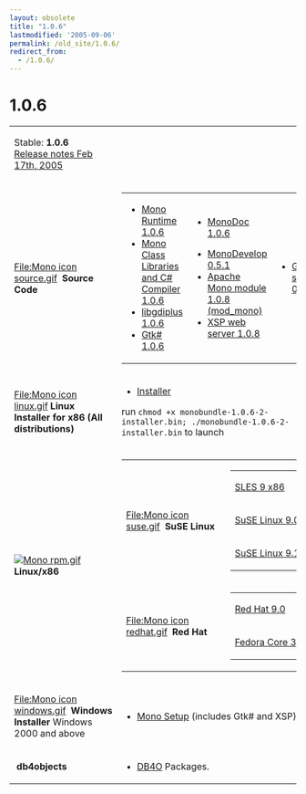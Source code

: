 ```yaml
---
layout: obsolete
title: "1.0.6"
lastmodified: '2005-09-06'
permalink: /old_site/1.0.6/
redirect_from:
  - /1.0.6/
---
```


1.0.6
=====

<table>
<col width="50%" />
<col width="50%" />
<tbody>
<tr class="odd">
<td align="left"><p>Stable: <strong>1.0.6</strong><br /> <a href="http://go-mono.com/archive/1.0.6">Release notes Feb 17th, 2005</a></p></td>
<td align="left"></td>
</tr>
<tr class="even">
<td align="left"><p><a href="/index.php?title=Special:Upload&amp;wpDestFile=Mono_icon_source.gif" title="File:Mono icon source.gif">File:Mono icon source.gif</a>  <strong>Source Code</strong></p></td>
<td align="left"><table>
<col width="33%" />
<col width="33%" />
<col width="33%" />
<tbody>
<tr class="odd">
<td align="left"><ul>
<li><a href="http://www.go-mono.com/archive/1.0.6/mono-1.0.6.tar.gz">Mono Runtime 1.0.6</a></li>
<li><a href="http://www.go-mono.com/archive/1.0.6/mcs-1.0.6.tar.gz">Mono Class Libraries and C# Compiler 1.0.6</a></li>
<li><a href="http://www.go-mono.com/archive/1.0.6/libgdiplus-1.0.6.tar.gz">libgdiplus 1.0.6</a></li>
<li><a href="http://www.go-mono.com/archive/1.0.6/gtk-sharp-1.0.6.tar.gz">Gtk# 1.0.6</a></li>
</ul></td>
<td align="left"><ul>
<li><a href="http://www.go-mono.com/archive/1.0.6/monodoc-1.0.6.tar.gz">MonoDoc 1.0.6</a></li>
</ul>
<ul>
<li><a href="http://www.go-mono.com/archive/1.0.5/monodevelop-0.5.1.tar.gz">MonoDevelop 0.5.1</a></li>
<li><a href="http://www.go-mono.com/archive/1.0.8/mod_mono-1.0.8.tar.gz">Apache Mono module 1.0.8 (mod_mono)</a></li>
<li><a href="http://www.go-mono.com/archive/1.0.8/xsp-1.0.8.tar.gz">XSP web server 1.0.8</a></li>
</ul></td>
<td align="left"><ul>
<li><a href="http://www.go-mono.com/archive/1.0.6/gecko-sharp-0.6.tar.gz">Gecko-sharp 0.6</a></li>
</ul></td>
</tr>
</tbody>
</table></td>
</tr>
<tr class="odd">
<td align="left"><p><a href="/index.php?title=Special:Upload&amp;wpDestFile=Mono_icon_linux.gif" title="File:Mono icon linux.gif">File:Mono icon linux.gif</a> <strong>Linux Installer for x86 (All distributions)</strong></p></td>
<td align="left"><ul>
<li><a href="http://www.go-mono.com/archive/1.0.6/installer/monobundle-1.0.6-2-installer.bin">Installer</a></li>
</ul>
<p>run <code>chmod +x monobundle-1.0.6-2-installer.bin; ./monobundle-1.0.6-2-installer.bin</code> to launch</p></td>
</tr>
<tr class="even">
<td align="left"><p><a href="{{site.github.url}}/old_site/images/4/48/Mono_rpm.gif"><img src="{{site.github.url}}/old_site/images/4/48/Mono_rpm.gif" alt="Mono rpm.gif" /></a><strong>Linux/x86</strong></p></td>
<td align="left"><table>
<col width="50%" />
<col width="50%" />
<tbody>
<tr class="odd">
<td align="left"><p><a href="/index.php?title=Special:Upload&amp;wpDestFile=Mono_icon_suse.gif" title="File:Mono icon suse.gif">File:Mono icon suse.gif</a>  <strong>SuSE Linux</strong></p></td>
<td align="left"><table>
<col width="100%" />
<tbody>
<tr class="odd">
<td align="left"><p><a href="http://www.go-mono.com/archive/1.0.6/sles-9-i586">SLES 9 x86</a></p></td>
</tr>
<tr class="even">
<td align="left"><p><a href="http://www.go-mono.com/archive/1.0.6/suse-9-i586">SuSE Linux 9.0 x86</a></p></td>
</tr>
<tr class="odd">
<td align="left"><p><a href="http://www.go-mono.com/archive/1.0.6/suse-91-i586">SuSE Linux 9.1 x86</a></p></td>
</tr>
</tbody>
</table></td>
</tr>
<tr class="even">
<td align="left"><a href="/index.php?title=Special:Upload&amp;wpDestFile=Mono_icon_redhat.gif" title="File:Mono icon redhat.gif">File:Mono icon redhat.gif</a>  <strong>Red Hat</strong></td>
<td align="left"><table>
<col width="100%" />
<tbody>
<tr class="odd">
<td align="left"><p><a href="http://www.go-mono.com/archive/1.0.6/redhat-9-i386">Red Hat 9.0</a></p></td>
</tr>
<tr class="even">
<td align="left"><p><a href="http://www.go-mono.com/archive/1.0.6/fedora-3-i386">Fedora Core 3</a></p></td>
</tr>
</tbody>
</table></td>
</tr>
</tbody>
</table></td>
</tr>
<tr class="odd">
<td align="left"><p><a href="/index.php?title=Special:Upload&amp;wpDestFile=Mono_icon_windows.gif" title="File:Mono icon windows.gif">File:Mono icon windows.gif</a>  <strong>Windows Installer</strong> Windows 2000 and above</p></td>
<td align="left"><ul>
<li><a href="http://www.go-mono.com/archive/1.0.6/windows/mono-1.0.6-gtksharp-1.9.2-win32-0.3.exe">Mono Setup</a> (includes Gtk# and XSP)</li>
</ul></td>
</tr>
<tr class="even">
<td align="left"><p> <strong>db4objects</strong></p></td>
<td align="left"><ul>
<li><a href="{{site.github.url}}/old_site/DB4O" title="DB4O">DB4O</a> Packages.</li>
</ul></td>
</tr>
</tbody>
</table>



